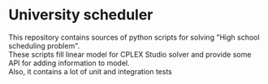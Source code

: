 # University scheduler
This repository contains sources of python scripts for solving "High school scheduling problem". <br>
These scripts fill linear model for CPLEX Studio solver and provide some API for adding information to model. <br>
Also, it contains a lot of unit and integration tests
